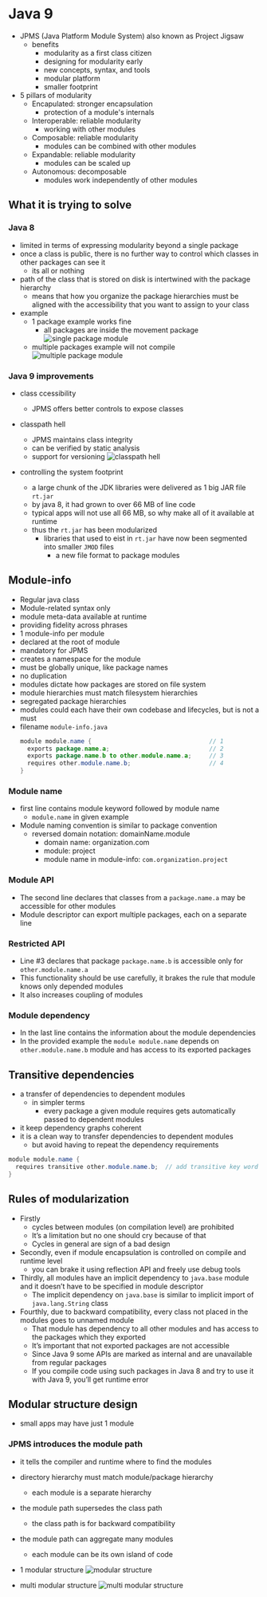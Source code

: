 # Java 9
- JPMS (Java Platform Module System) also known as Project Jigsaw
  - benefits
    - modularity as a first class citizen
    - designing for modularity early
    - new concepts, syntax, and tools
    - modular platform
    - smaller footprint
- 5 pillars of modularity
  - Encapulated: stronger encapsulation
    - protection of a module's internals
  - Interoperable: reliable modularity
    - working with other modules
  - Composable: reliable modularity
    - modules can be combined with other modules
  - Expandable: reliable modularity
    - modules can be scaled up
  - Autonomous: decomposable
    - modules work independently of other modules
## What it is trying to solve
### Java 8
- limited in terms of expressing modularity beyond a single package
- once a class is public, there is no further way to control which classes in other packages can see it
  - its all or nothing
- path of the class that is stored on disk is intertwined with the package hierarchy
  - means that how you organize the package hierarchies must be aligned with the accessibility that you want to assign to your class
- example
  - 1 package example works fine
    - all packages are inside the movement package
    ![single package module](../../../images/singlePackageModule.png)
  - multiple packages example will not compile
    ![multiple package module](../../../images/multiPackagesModule.png)

### Java 9 improvements
- class ccessibility
  - JPMS offers better controls to expose classes
- classpath hell
  - JPMS maintains class integrity
  - can be verified by static analysis
  - support for versioning
  ![classpath hell](../../../images/classpathHell.png)
  
- controlling the system footprint
  - a large chunk of the JDK libraries were delivered as 1 big JAR file `rt.jar`
  - by java 8, it had grown to over 66 MB of line code
  - typical apps will not use all 66 MB, so why make all of it available at runtime
  - thus the `rt.jar` has been modularized
    - libraries that used to eist in `rt.jar` have now been segmented into smaller `JMOD` files
      - a new file format to package modules
## Module-info
- Regular java class
- Module-related syntax only
- module meta-data available at runtime
- providing fidelity across phrases
- 1 module-info per module
- declared at the root of module
- mandatory for JPMS
- creates a namespace for the module
- must be globally unique, like package names
- no duplication
- modules dictate how packages are stored on file system
- module hierarchies must match filesystem hierarchies
- segregated package hierarchies
- modules could each have their own codebase and lifecycles, but is not a must
- filename `module-info.java`
  ```java
  module module.name {                                 // 1
    exports package.name.a;                            // 2
    exports package.name.b to other.module.name.a;     // 3
    requires other.module.name.b;                      // 4
  }
  ```
### Module name
- first line contains module keyword followed by module name
  - `module.name` in given example
- Module naming convention is similar to package convention
  - reversed domain notation: domainName.module
    - domain name: organization.com
    - module: project
    - module name in module-info: `com.organization.project`
### Module API
- The second line declares that classes from a `package.name.a` may be accessible for other modules
- Module descriptor can export multiple packages, each on a separate line
### Restricted API
- Line #3 declares that package `package.name.b` is accessible only for `other.module.name.a`
- This functionality should be use carefully, it brakes the rule that module knows only depended modules
- It also increases coupling of modules
### Module dependency
- In the last line contains the information about the module dependencies
- In the provided example the `module module.name` depends on `other.module.name.b` module and has access to its exported packages
## Transitive dependencies
- a transfer of dependencies to dependent modules
  - in simpler terms
    - every package a given module requires gets automatically passed to dependent modules
- it keep dependency graphs coherent
- it is a clean way to transfer dependencies to dependent modules
  - but avoid having to repeat the dependency requirements
```java
module module.name {                                   
  requires transitive other.module.name.b;  // add transitive key word
}
```
## Rules of modularization
- Firstly
  - cycles between modules (on compilation level) are prohibited
  - It’s a limitation but no one should cry because of that
  - Cycles in general are sign of a bad design
- Secondly, even if module encapsulation is controlled on compile and runtime level
  - you can brake it using reflection API and freely use debug tools
- Thirdly, all modules have an implicit dependency to `java.base` module and it doesn’t have to be specified in module descriptor
  - The implicit dependency on `java.base` is similar to implicit import of `java.lang.String` class
- Fourthly, due to backward compatibility, every class not placed in the modules goes to unnamed module
  - That module has dependency to all other modules and has access to the packages which they exported
  - It’s important that not exported packages are not accessible
  - Since Java 9 some APIs are marked as internal and are unavailable from regular packages
  - If you compile code using such packages in Java 8 and try to use it with Java 9, you’ll get runtime error
## Modular structure design
- small apps may have just 1 module
### JPMS introduces the module path
- it tells the compiler and runtime where to find the modules
- directory hierarchy must match module/package hierarchy
  - each module is a separate hierarchy
- the module path supersedes the class path
  - the class path is for backward compatibility
- the module path can aggregate many modules
  - each module can be its own island of code
- 1 modular structure
  ![modular structure](../../../images/modularStructure.png)

- multi modular structure
  ![multi modular structure](../../../images/multiModularStructure.png)
